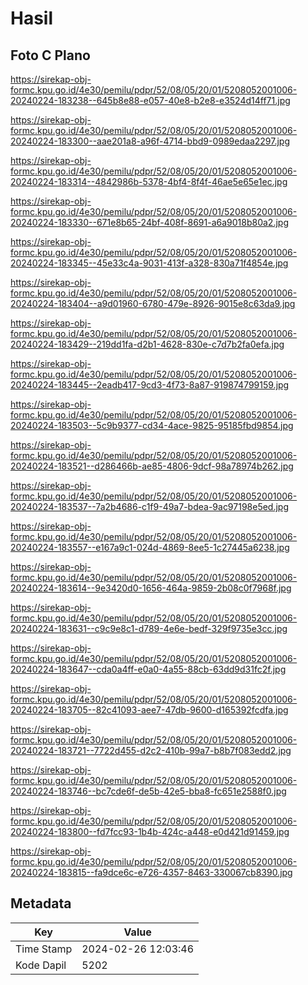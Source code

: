 # Hasil

## Foto C Plano

https://sirekap-obj-formc.kpu.go.id/4e30/pemilu/pdpr/52/08/05/20/01/5208052001006-20240224-183238--645b8e88-e057-40e8-b2e8-e3524d14ff71.jpg

https://sirekap-obj-formc.kpu.go.id/4e30/pemilu/pdpr/52/08/05/20/01/5208052001006-20240224-183300--aae201a8-a96f-4714-bbd9-0989edaa2297.jpg

https://sirekap-obj-formc.kpu.go.id/4e30/pemilu/pdpr/52/08/05/20/01/5208052001006-20240224-183314--4842986b-5378-4bf4-8f4f-46ae5e65e1ec.jpg

https://sirekap-obj-formc.kpu.go.id/4e30/pemilu/pdpr/52/08/05/20/01/5208052001006-20240224-183330--671e8b65-24bf-408f-8691-a6a9018b80a2.jpg

https://sirekap-obj-formc.kpu.go.id/4e30/pemilu/pdpr/52/08/05/20/01/5208052001006-20240224-183345--45e33c4a-9031-413f-a328-830a71f4854e.jpg

https://sirekap-obj-formc.kpu.go.id/4e30/pemilu/pdpr/52/08/05/20/01/5208052001006-20240224-183404--a9d01960-6780-479e-8926-9015e8c63da9.jpg

https://sirekap-obj-formc.kpu.go.id/4e30/pemilu/pdpr/52/08/05/20/01/5208052001006-20240224-183429--219dd1fa-d2b1-4628-830e-c7d7b2fa0efa.jpg

https://sirekap-obj-formc.kpu.go.id/4e30/pemilu/pdpr/52/08/05/20/01/5208052001006-20240224-183445--2eadb417-9cd3-4f73-8a87-919874799159.jpg

https://sirekap-obj-formc.kpu.go.id/4e30/pemilu/pdpr/52/08/05/20/01/5208052001006-20240224-183503--5c9b9377-cd34-4ace-9825-95185fbd9854.jpg

https://sirekap-obj-formc.kpu.go.id/4e30/pemilu/pdpr/52/08/05/20/01/5208052001006-20240224-183521--d286466b-ae85-4806-9dcf-98a78974b262.jpg

https://sirekap-obj-formc.kpu.go.id/4e30/pemilu/pdpr/52/08/05/20/01/5208052001006-20240224-183537--7a2b4686-c1f9-49a7-bdea-9ac97198e5ed.jpg

https://sirekap-obj-formc.kpu.go.id/4e30/pemilu/pdpr/52/08/05/20/01/5208052001006-20240224-183557--e167a9c1-024d-4869-8ee5-1c27445a6238.jpg

https://sirekap-obj-formc.kpu.go.id/4e30/pemilu/pdpr/52/08/05/20/01/5208052001006-20240224-183614--9e3420d0-1656-464a-9859-2b08c0f7968f.jpg

https://sirekap-obj-formc.kpu.go.id/4e30/pemilu/pdpr/52/08/05/20/01/5208052001006-20240224-183631--c9c9e8c1-d789-4e6e-bedf-329f9735e3cc.jpg

https://sirekap-obj-formc.kpu.go.id/4e30/pemilu/pdpr/52/08/05/20/01/5208052001006-20240224-183647--cda0a4ff-e0a0-4a55-88cb-63dd9d31fc2f.jpg

https://sirekap-obj-formc.kpu.go.id/4e30/pemilu/pdpr/52/08/05/20/01/5208052001006-20240224-183705--82c41093-aee7-47db-9600-d165392fcdfa.jpg

https://sirekap-obj-formc.kpu.go.id/4e30/pemilu/pdpr/52/08/05/20/01/5208052001006-20240224-183721--7722d455-d2c2-410b-99a7-b8b7f083edd2.jpg

https://sirekap-obj-formc.kpu.go.id/4e30/pemilu/pdpr/52/08/05/20/01/5208052001006-20240224-183746--bc7cde6f-de5b-42e5-bba8-fc651e2588f0.jpg

https://sirekap-obj-formc.kpu.go.id/4e30/pemilu/pdpr/52/08/05/20/01/5208052001006-20240224-183800--fd7fcc93-1b4b-424c-a448-e0d421d91459.jpg

https://sirekap-obj-formc.kpu.go.id/4e30/pemilu/pdpr/52/08/05/20/01/5208052001006-20240224-183815--fa9dce6c-e726-4357-8463-330067cb8390.jpg


## Metadata

| Key        | Value               |
| ---------- | ------------------- |
| Time Stamp | 2024-02-26 12:03:46 |
| Kode Dapil | 5202                |



